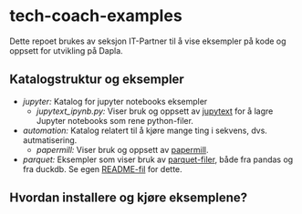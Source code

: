 # tech-coach-examples

Dette repoet brukes av seksjon IT-Partner til å vise eksempler på kode og oppsett
for utvikling på Dapla.

## Katalogstruktur og eksempler

- _jupyter:_ Katalog for jupyter notebooks eksempler
  - _jupytext_ipynb.py:_ Viser bruk og oppsett av [jupytext]
    for å lagre Jupyter notebooks som rene python-filer.
- _automation:_ Katalog relatert til å kjøre mange ting i sekvens, dvs. autmatisering.
  - _papermill:_ Viser bruk og oppsett av [papermill].
- _parquet:_ Eksempler som viser bruk av [parquet-filer], både fra pandas og fra
  duckdb. Se egen [README-fil](./parquet/README.md) for dette.

[jupytext]: https://github.com/mwouts/jupytext#readme
[papermill]: https://papermill.readthedocs.io/en/latest/
[parquet-filer]: https://www.databricks.com/glossary/what-is-parquet

## Hvordan installere og kjøre eksemplene?
